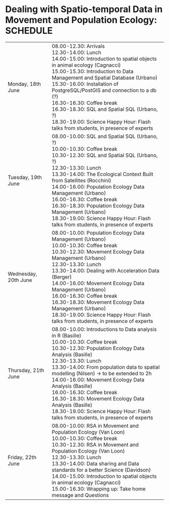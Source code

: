 # Dealing with Spatio-temporal Data in Movement and Population Ecology: SCHEDULE
<table> 
<tr><td>Monday, 18th June</td> 
<td>
08.00-12.30: Arrivals<br>
12.30-14.00: Lunch<br>
14.00-15.00: Introduction to spatial objects in animal ecology (Cagnacci)<br>
15.00-15.30: Introduction to Data Management and Spatial Database (Urbano)<br>
15.30-16.00: Installation of PostgreSQL/PostGIS and connection to a db (?)<br>
16.30-16.30: Coffee break<br>
16.30-18.30: SQL and Spatial SQL (Urbano, ?)<br>
18.30-19.00: Science Happy Hour: Flash talks from students, in presence of experts<br>
</td> 
</tr> 
<tr><td>Tuesday, 19th June</td> 
<td>
08.00-10.00: SQL and Spatial SQL (Urbano, ?)<br>
10.00-10.30: Coffee break<br>
10.30-12.30: SQL and Spatial SQL (Urbano, ?)<br>
12.30-13.30: Lunch<br>
13.30-14.00: The Ecological Context Built from Satellites (Rocchini)<br>
14.00-16.00: Population Ecology Data Management (Urbano)<br>
16.00-16.30: Coffee break<br>
16.30-18.30: Population Ecology Data Management (Urbano)<br>
18.30-19.00: Science Happy Hour: Flash talks from students, in presence of experts<br>
</td> 
</tr> 
<tr><td>Wednesday, 20th June</td> 
<td>
08.00-10.00: Population Ecology Data Management (Urbano)<br>
10.00-10.30: Coffee break<br>
10.30-12.30: Movement Ecology Data Management (Urbano)<br>
12.30-13.30: Lunch<br>
13.30-14.00: Dealing with Acceleration Data (Berger)<br>
14.00-16.00: Movement Ecology Data Management (Urbano)<br>
16.00-16.30: Coffee break<br>
16.30-18.30: Movement Ecology Data Management (Urbano)<br>
18.30-19.00: Science Happy Hour: Flash talks from students, in presence of experts<br>
</td> 
</tr> 
<tr><td>Thursday, 21th June</td> 
<td>
08.00-10.00: Introductions to Data analysis in R (Basille)<br>
10.00-10.30: Coffee break<br>
10.30-12.30: Population Ecology Data Analysis (Basille)<br>
12.30-13.30: Lunch<br>
13.30-14.00: From population data to spatial modelling (Nilsen) -> to be extended to 2h<br>
14.00-16.00: Movement Ecology Data Analysis (Basille)<br>
16.00-16.30: Coffee break<br>
16.30-18.30: Movement Ecology Data Analysis (Basille)<br>
18.30-19.00: Science Happy Hour: Flash talks from students, in presence of experts<br>
</td> 
</tr> 
<tr><td>Friday, 22th June</td> 
<td>
08.00-10.00: RSA in Movement and Population Ecology (Van Loon)<br>
10.00-10.30: Coffee break<br>
10.30-12.30: RSA in Movement and Population Ecology (Van Loon)<br>
12.30-13.30: Lunch<br>
13.30-14.00: Data sharing and Data standards for a better Science (Davidson)<br>
14.00-15.00: Introduction to spatial objects in animal ecology (Cagnacci)<br>
15.00-16.30: Wrapping up: Take home message and Questions<br>
</td> 
</tr> 
</table>